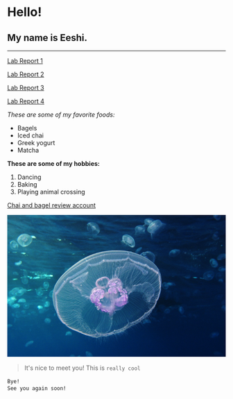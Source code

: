 # Hello!
## My name is Eeshi.
***
[Lab Report 1](lab-report-1-week-0.html)

[Lab Report 2](lab-report-2-week-1.html)

[Lab Report 3](lab-report-3-week-3.html)

[Lab Report 4](lab-report-4-week-5.html)

*These are some of my favorite foods:*
* Bagels
* Iced chai
* Greek yogurt
* Matcha

**These are some of my hobbies:**
1. Dancing
2. Baking
3. Playing animal crossing

[Chai and bagel review account](https://instagram.com/chaiflavoredbagels/)

![Picture of aurelia aurita](moonjelly.png)

> It's nice to meet you!
This is `really cool`
```
Bye!
See you again soon!
```
